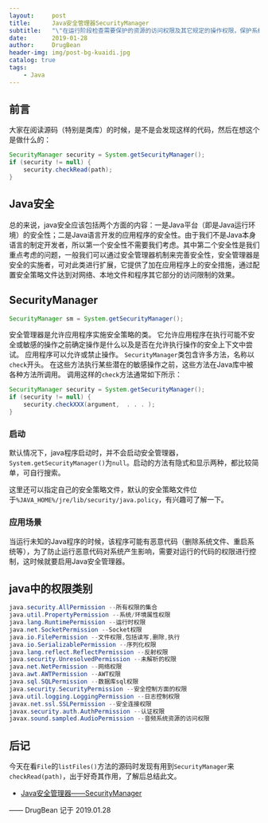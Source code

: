 ```yaml
---
layout:     post
title:      Java安全管理器SecurityManager
subtitle:   "\"在运行阶段检查需要保护的资源的访问权限及其它规定的操作权限，保护系统免受恶意操作攻击\""
date:       2019-01-28
author:     DrugBean
header-img: img/post-bg-kuaidi.jpg
catalog: true
tags:
    - Java
---
```


## 前言
大家在阅读源码（特别是类库）的时候，是不是会发现这样的代码，然后在想这个是做什么的：
```java
SecurityManager security = System.getSecurityManager();
if (security != null) {
	security.checkRead(path);
}
```
## Java安全
总的来说，java安全应该包括两个方面的内容：一是Java平台（即是Java运行环境）的安全性；二是Java语言开发的应用程序的安全性。由于我们不是Java本身语言的制定开发者，所以第一个安全性不需要我们考虑。其中第二个安全性是我们重点考虑的问题，一般我们可以通过安全管理器机制来完善安全性，安全管理器是安全的实施者，可对此类进行扩展，它提供了加在应用程序上的安全措施，通过配置安全策略文件达到对网络、本地文件和程序其它部分的访问限制的效果。

## SecurityManager
```java
SecurityManager sm = System.getSecurityManager();
```
安全管理器是允许应用程序实施安全策略的类。 它允许应用程序在执行可能不安全或敏感的操作之前确定操作是什么以及是否在允许执行操作的安全上下文中尝试。 应用程序可以允许或禁止操作。 
`SecurityManager`类包含许多方法，名称以`check`开头。 在这些方法执行某些潜在的敏感操作之前，这些方法在Java库中被各种方法所调用。 调用这样的`check`方法通常如下所示：
```java
SecurityManager security = System.getSecurityManager();
if (security != null) {
	security.checkXXX(argument,  . . . );
}
```
### 启动
默认情况下，java程序启动时，并不会启动安全管理器，`System.getSecurityManager()`为`null`。启动的方法有隐式和显示两种，都比较简单，可自行搜索。

这里还可以指定自己的安全策略文件，默认的安全策略文件位于`%JAVA_HOME%/jre/lib/security/java.policy`，有兴趣可了解一下。

### 应用场景
当运行未知的Java程序的时候，该程序可能有恶意代码（删除系统文件、重启系统等），为了防止运行恶意代码对系统产生影响，需要对运行的代码的权限进行控制，这时候就要启用Java安全管理器。

## java中的权限类别
```java
java.security.AllPermission --所有权限的集合 
java.util.PropertyPermission --系统/环境属性权限 
java.lang.RuntimePermission --运行时权限 
java.net.SocketPermission --Socket权限 
java.io.FilePermission --文件权限,包括读写,删除,执行 
java.io.SerializablePermission --序列化权限 
java.lang.reflect.ReflectPermission --反射权限 
java.security.UnresolvedPermission --未解析的权限 
java.net.NetPermission --网络权限 
java.awt.AWTPermission --AWT权限 
java.sql.SQLPermission --数据库sql权限 
java.security.SecurityPermission --安全控制方面的权限 
java.util.logging.LoggingPermission --日志控制权限 
javax.net.ssl.SSLPermission --安全连接权限 
javax.security.auth.AuthPermission --认证权限 
javax.sound.sampled.AudioPermission --音频系统资源的访问权限 
```
## 后记
今天在看`File`的`listFiles()`方法的源码时发现有用到`SecurityManager`来`checkRead(path)`，出于好奇其作用，了解后总结此文。

- [Java安全管理器——SecurityManager](https://blog.csdn.net/hjh200507609/article/details/50330773)

—— DrugBean 记于 2019.01.28